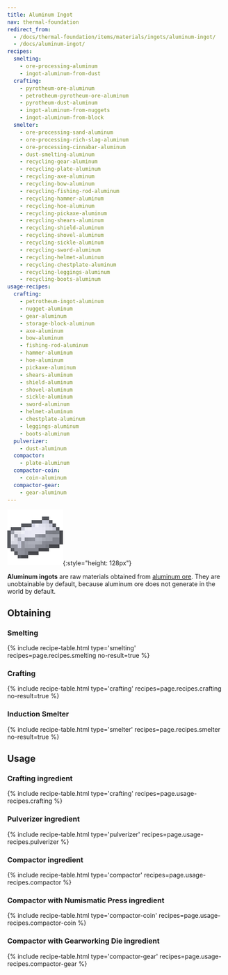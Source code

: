 ```yaml
---
title: Aluminum Ingot
nav: thermal-foundation
redirect_from:
  - /docs/thermal-foundation/items/materials/ingots/aluminum-ingot/
  - /docs/aluminum-ingot/
recipes:
  smelting:
    - ore-processing-aluminum
    - ingot-aluminum-from-dust
  crafting:
    - pyrotheum-ore-aluminum
    - petrotheum-pyrotheum-ore-aluminum
    - pyrotheum-dust-aluminum
    - ingot-aluminum-from-nuggets
    - ingot-aluminum-from-block
  smelter:
    - ore-processing-sand-aluminum
    - ore-processing-rich-slag-aluminum
    - ore-processing-cinnabar-aluminum
    - dust-smelting-aluminum
    - recycling-gear-aluminum
    - recycling-plate-aluminum
    - recycling-axe-aluminum
    - recycling-bow-aluminum
    - recycling-fishing-rod-aluminum
    - recycling-hammer-aluminum
    - recycling-hoe-aluminum
    - recycling-pickaxe-aluminum
    - recycling-shears-aluminum
    - recycling-shield-aluminum
    - recycling-shovel-aluminum
    - recycling-sickle-aluminum
    - recycling-sword-aluminum
    - recycling-helmet-aluminum
    - recycling-chestplate-aluminum
    - recycling-leggings-aluminum
    - recycling-boots-aluminum
usage-recipes:
  crafting:
    - petrotheum-ingot-aluminum
    - nugget-aluminum
    - gear-aluminum
    - storage-block-aluminum
    - axe-aluminum
    - bow-aluminum
    - fishing-rod-aluminum
    - hammer-aluminum
    - hoe-aluminum
    - pickaxe-aluminum
    - shears-aluminum
    - shield-aluminum
    - shovel-aluminum
    - sickle-aluminum
    - sword-aluminum
    - helmet-aluminum
    - chestplate-aluminum
    - leggings-aluminum
    - boots-aluminum
  pulverizer:
    - dust-aluminum
  compactor:
    - plate-aluminum
  compactor-coin:
    - coin-aluminum
  compactor-gear:
    - gear-aluminum
---
```


![Aluminum ingot](/assets/images/thermal-foundation/ingot-aluminum.png){:style="height: 128px"}


**Aluminum ingots** are raw materials obtained from [aluminum
ore](/docs/aluminum-ore/). They are unobtainable by default, because aluminum
ore does not generate in the world by default.


Obtaining
---------

### Smelting
{% include recipe-table.html type='smelting' recipes=page.recipes.smelting no-result=true %}

### Crafting
{% include recipe-table.html type='crafting' recipes=page.recipes.crafting no-result=true %}

### Induction Smelter
{% include recipe-table.html type='smelter' recipes=page.recipes.smelter no-result=true %}


Usage
-----

### Crafting ingredient
{% include recipe-table.html type='crafting' recipes=page.usage-recipes.crafting %}

### Pulverizer ingredient
{% include recipe-table.html type='pulverizer' recipes=page.usage-recipes.pulverizer %}

### Compactor ingredient
{% include recipe-table.html type='compactor' recipes=page.usage-recipes.compactor %}

### Compactor with Numismatic Press ingredient
{% include recipe-table.html type='compactor-coin' recipes=page.usage-recipes.compactor-coin %}

### Compactor with Gearworking Die ingredient
{% include recipe-table.html type='compactor-gear' recipes=page.usage-recipes.compactor-gear %}
